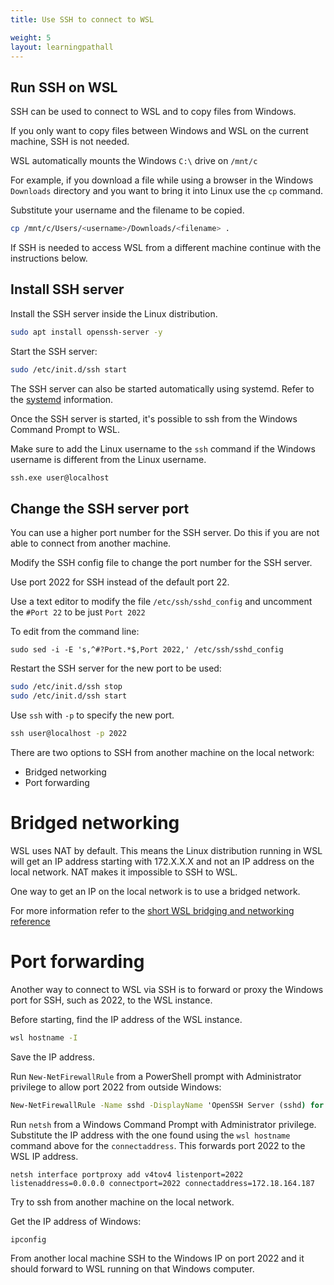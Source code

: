 ```yaml
---
title: Use SSH to connect to WSL

weight: 5
layout: learningpathall
---
```



## Run SSH on WSL 

SSH can be used to connect to WSL and to copy files from Windows.

If you only want to copy files between Windows and WSL on the current machine, SSH is not needed. 

WSL automatically mounts the Windows `C:\` drive on `/mnt/c`

For example, if you download a file while using a browser in the Windows `Downloads` directory and you want to bring it into Linux use the `cp` command.

Substitute your username and the filename to be copied.

```bash
cp /mnt/c/Users/<username>/Downloads/<filename> .
```

If SSH is needed to access WSL from a different machine continue with the instructions below.

## Install SSH server

Install the SSH server inside the Linux distribution. 

```bash
sudo apt install openssh-server -y
```

Start the SSH server:

```bash
sudo /etc/init.d/ssh start
```

The SSH server can also be started automatically using systemd. Refer to the [systemd](/learning-paths/laptops-and-desktops/wsl2/systemd/) information.

Once the SSH server is started, it's possible to ssh from the Windows Command Prompt to WSL. 

Make sure to add the Linux username to the `ssh` command if the Windows username is different from the Linux username.

```cmd
ssh.exe user@localhost
```

## Change the SSH server port

You can use a higher port number for the SSH server. Do this if you are not able to connect from another machine. 

Modify the SSH config file to change the port number for the SSH server. 

Use port 2022 for SSH instead of the default port 22.

Use a text editor to modify the file `/etc/ssh/sshd_config` and uncomment the `#Port 22` to be just `Port 2022`

To edit from the command line:
```
sudo sed -i -E 's,^#?Port.*$,Port 2022,' /etc/ssh/sshd_config
```

Restart the SSH server for the new port to be used:

```bash
sudo /etc/init.d/ssh stop
sudo /etc/init.d/ssh start
```

Use `ssh` with `-p` to specify the new port. 

```cmd
ssh user@localhost -p 2022
```

There are two options to SSH from another machine on the local network:
 - Bridged networking
 - Port forwarding

# Bridged networking

WSL uses NAT by default. This means the Linux distribution running in WSL will get an IP address starting with 172.X.X.X and not an IP address on the local network. NAT makes it impossible to SSH to WSL.

One way to get an IP on the local network is to use a bridged network. 

For more information refer to the [short WSL bridging and networking reference](https://github.com/luxzg/WSL2-fixes/blob/master/networkingMode%3Dbridged%20-%20quick%20setup.md)

# Port forwarding

Another way to connect to WSL via SSH is to forward or proxy the Windows port for SSH, such as 2022, to the WSL instance. 

Before starting, find the IP address of the WSL instance.

```cmd
wsl hostname -I
```

Save the IP address. 

Run `New-NetFirewallRule` from a PowerShell prompt with Administrator privilege to allow port 2022 from outside Windows:

```cmd
New-NetFirewallRule -Name sshd -DisplayName 'OpenSSH Server (sshd) for WSL' -Enabled True -Direction Inbound -Protocol TCP -Action Allow -LocalPort 2022
```

Run `netsh` from a Windows Command Prompt with Administrator privilege. Substitute the IP address with the one found using the `wsl hostname` command above for the `connectaddress`. This forwards port 2022 to the WSL IP address.

```console
netsh interface portproxy add v4tov4 listenport=2022 listenaddress=0.0.0.0 connectport=2022 connectaddress=172.18.164.187
```

Try to ssh from another machine on the local network. 

Get the IP address of Windows:

```cmd
ipconfig
```

From another local machine SSH to the Windows IP on port 2022 and it should forward to WSL running on that Windows computer. 




